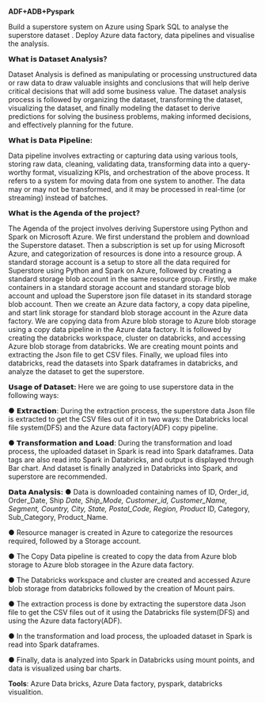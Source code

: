 **ADF+ADB+Pyspark**

Build a superstore system on Azure using Spark SQL to analyse the superstore dataset . Deploy Azure data factory, data pipelines and visualise the analysis.

**𝗪𝗵𝗮𝘁 𝗶𝘀 𝗗𝗮𝘁𝗮𝘀𝗲𝘁 𝗔𝗻𝗮𝗹𝘆𝘀𝗶𝘀?**

Dataset Analysis is defined as manipulating or processing unstructured data or raw data to draw valuable insights and conclusions that will help derive critical decisions that will add some business value. The dataset analysis process is followed by organizing the dataset, transforming the dataset, visualizing the dataset, and finally modeling the dataset to derive predictions for solving the business problems, making informed decisions, and effectively planning for the future.

**𝗪𝗵𝗮𝘁 𝗶𝘀 𝗗𝗮𝘁𝗮 𝗣𝗶𝗽𝗲𝗹𝗶𝗻𝗲:**

Data pipeline involves extracting or capturing data using various tools, storing raw data, cleaning, validating data, transforming data into a query-worthy format, visualizing KPIs, and orchestration of the above process. It refers to a system for moving data from one system to another. The data may or may not be transformed, and it may be processed in real-time (or streaming) instead of batches.

**𝗪𝗵𝗮𝘁 𝗶𝘀 𝘁𝗵𝗲 𝗔𝗴𝗲𝗻𝗱𝗮 𝗼𝗳 𝘁𝗵𝗲 𝗽𝗿𝗼𝗷𝗲𝗰𝘁?**

The Agenda of the project involves deriving Superstore using Python and Spark on Microsoft Azure. We first understand the problem and download the Superstore dataset. Then a subscription is set up for using Microsoft Azure, and categorization of resources is done into a resource group. A standard storage account is a setup to store all the data required for Superstore using Python and Spark on Azure, followed by creating a standard storage blob account in the same resource group. Firstly, we make containers in a standard storage account and standard storage blob account and upload the Superstore json file dataset in its standard storage blob account. Then we create an Azure data factory, a copy data pipeline, and start link storage for standard blob storage account in the Azure data factory. We are copying data from Azure blob storage to Azure blob storage using a copy data pipeline in the Azure data factory. It is followed by creating the databricks workspace, cluster on databricks, and accessing Azure blob storage from databricks. We are creating mount points and extracting the Json file to get CSV files. Finally, we upload files into databricks, read the datasets into Spark dataframes in databricks, and analyze the dataset to get the superstore.

**𝗨𝘀𝗮𝗴𝗲 𝗼𝗳 𝗗𝗮𝘁𝗮𝘀𝗲𝘁:**
Here we are going to use superstore data in the following ways:

● 𝗘𝘅𝘁𝗿𝗮𝗰𝘁𝗶𝗼𝗻: During the extraction process, the superstore data Json file is extracted to get the CSV files out of it in two ways: the Databricks local file system(DFS) and the Azure data factory(ADF) copy pipeline.

● 𝗧𝗿𝗮𝗻𝘀𝗳𝗼𝗿𝗺𝗮𝘁𝗶𝗼𝗻 𝗮𝗻𝗱 𝗟𝗼𝗮𝗱: During the transformation and load process, the uploaded dataset in Spark is read into Spark dataframes. Data tags are also read into Spark in Databricks, and output is displayed through Bar chart. And dataset is finally analyzed in Databricks into Spark, and superstore are recommended.

**𝗗𝗮𝘁𝗮 𝗔𝗻𝗮𝗹𝘆𝘀𝗶𝘀:**
● Data is downloaded containing names of  ID, Order_id, Order_Date, Ship _Date, Ship_Mode, Customer_id, Customer_Name, Segment, Country, City, State, Postal_Code, Region, Product_ ID, Category, Sub_Category, Product_Name.

● Resource manager is created in Azure to categorize the resources required, followed by a Storage account.

● The Copy Data pipeline is created to copy the data from Azure blob storage to Azure blob storagee in the Azure data factory.

● The Databricks workspace and cluster are created and accessed Azure blob storage from databricks followed by the creation of Mount pairs.

● The extraction process is done by extracting the superstore data Json file to get the CSV files out of it using the Databricks file system(DFS) and using the Azure data factory(ADF).

● In the transformation and load process, the uploaded dataset in Spark is read into Spark dataframes. 

● Finally, data is analyzed into Spark in Databricks using mount points, and data is visualized using bar charts.


**Tools**: Azure Data bricks, Azure Data factory, pyspark, databricks visualition.
